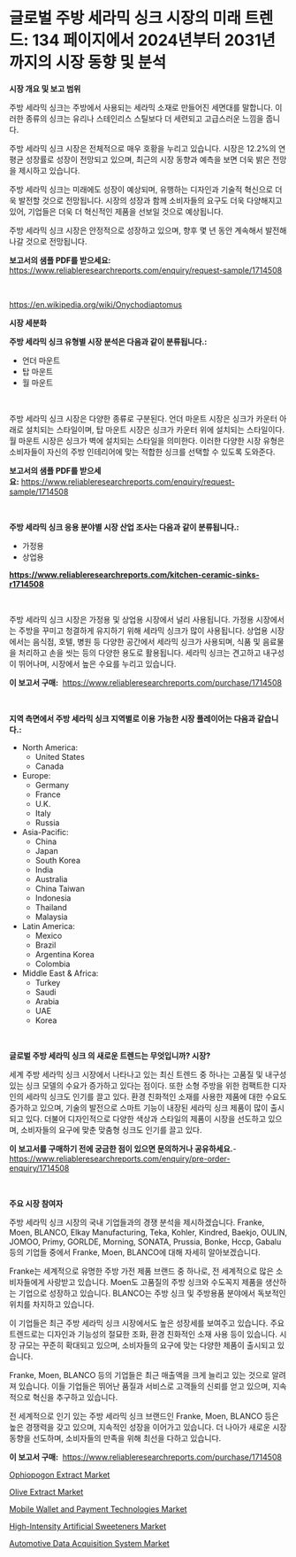 <p><h1>글로벌 주방 세라믹 싱크 시장의 미래 트렌드: 134 페이지에서 2024년부터 2031년까지의 시장 동향 및 분석</h1></p><p><strong>시장 개요 및 보고 범위</strong></p>
<p><p>주방 세라믹 싱크는 주방에서 사용되는 세라믹 소재로 만들어진 세면대를 말합니다. 이러한 종류의 싱크는 유리나 스테인리스 스틸보다 더 세련되고 고급스러운 느낌을 줍니다. </p><p>주방 세라믹 싱크 시장은 전체적으로 매우 호황을 누리고 있습니다. 시장은 12.2%의 연평균 성장률로 성장이 전망되고 있으며, 최근의 시장 동향과 예측을 보면 더욱 밝은 전망을 제시하고 있습니다. </p><p>주방 세라믹 싱크는 미래에도 성장이 예상되며, 유행하는 디자인과 기술적 혁신으로 더욱 발전할 것으로 전망됩니다. 시장의 성장과 함께 소비자들의 요구도 더욱 다양해지고 있어, 기업들은 더욱 더 혁신적인 제품을 선보일 것으로 예상됩니다.</p><p>주방 세라믹 싱크 시장은 안정적으로 성장하고 있으며, 향후 몇 년 동안 계속해서 발전해 나갈 것으로 전망됩니다.</p></p>
<p><strong>보고서의 샘플 PDF를 받으세요:</strong> <a href="https://www.reliableresearchreports.com/enquiry/request-sample/1714508">https://www.reliableresearchreports.com/enquiry/request-sample/1714508</a></p>
<p>&nbsp;</p>
<p><a href="https://en.wikipedia.org/wiki/Onychodiaptomus">https://en.wikipedia.org/wiki/Onychodiaptomus</a></p>
<p><strong>시장 세분화</strong></p>
<p><strong>주방 세라믹 싱크 유형별 시장 분석은 다음과 같이 분류됩니다.:</strong></p>
<p><ul><li>언더 마운트</li><li>탑 마운트</li><li>월 마운트</li></ul></p>
<p>&nbsp;</p>
<p><p>주방 세라믹 싱크 시장은 다양한 종류로 구분된다. 언더 마운트 시장은 싱크가 카운터 아래로 설치되는 스타일이며, 탑 마운트 시장은 싱크가 카운터 위에 설치되는 스타일이다. 월 마운트 시장은 싱크가 벽에 설치되는 스타일을 의미한다. 이러한 다양한 시장 유형은 소비자들이 자신의 주방 인테리어에 맞는 적합한 싱크를 선택할 수 있도록 도와준다.</p></p>
<p><strong>보고서의 샘플 PDF를 받으세요:</strong>&nbsp;<a href="https://www.reliableresearchreports.com/enquiry/request-sample/1714508">https://www.reliableresearchreports.com/enquiry/request-sample/1714508</a></p>
<p>&nbsp;</p>
<p><strong> 주방 세라믹 싱크 응용 분야별 시장 산업 조사는 다음과 같이 분류됩니다.:</strong></p>
<p><ul><li>가정용</li><li>상업용</li></ul></p>
<p><strong><a href="https://www.reliableresearchreports.com/kitchen-ceramic-sinks-r1714508">https://www.reliableresearchreports.com/kitchen-ceramic-sinks-r1714508</a></strong></p>
<p>&nbsp;</p>
<p><p>주방 세라믹 싱크 시장은 가정용 및 상업용 시장에서 널리 사용됩니다. 가정용 시장에서는 주방을 꾸미고 청결하게 유지하기 위해 세라믹 싱크가 많이 사용됩니다. 상업용 시장에서는 음식점, 호텔, 병원 등 다양한 공간에서 세라믹 싱크가 사용되며, 식품 및 음료물을 처리하고 손을 씻는 등의 다양한 용도로 활용됩니다. 세라믹 싱크는 견고하고 내구성이 뛰어나며, 시장에서 높은 수요를 누리고 있습니다.</p></p>
<p><strong>이 보고서 구매:</strong>&nbsp; <a href="https://www.reliableresearchreports.com/purchase/1714508">https://www.reliableresearchreports.com/purchase/1714508</a></p>
<p>&nbsp;</p>
<p><strong>지역 측면에서 주방 세라믹 싱크 지역별로 이용 가능한 시장 플레이어는 다음과 같습니다.:</strong></p>
<p><ul>
    <li>
        North America:
        <ul>
            <li>United States</li>
            <li>Canada</li>
        </ul>
    </li>
    <li>
        Europe:
        <ul>
            <li>Germany</li>
            <li>France</li>
            <li>U.K.</li>
            <li>Italy</li>
            <li>Russia</li>
        </ul>
    </li>
    <li>
        Asia-Pacific:
        <ul>
            <li>China</li>
            <li>Japan</li>
            <li>South Korea</li>
            <li>India</li>
            <li>Australia</li>
            <li>China Taiwan</li>
            <li>Indonesia</li>
            <li>Thailand</li>
            <li>Malaysia</li>
        </ul>
    </li>
    <li>
        Latin America:
        <ul>
            <li>Mexico</li>
            <li>Brazil</li>
            <li>Argentina Korea</li>
            <li>Colombia</li>
        </ul>
    </li>
    <li>
        Middle East & Africa:
        <ul>
            <li>Turkey</li>
            <li>Saudi</li>
            <li>Arabia</li>
            <li>UAE</li>
            <li>Korea</li>
        </ul>
    </li>
    </ul></p>
<p>&nbsp;</p>
<p><strong>글로벌 주방 세라믹 싱크 의 새로운 트렌드는 무엇입니까? 시장?</strong></p>
<p><p>세계 주방 세라믹 싱크 시장에서 나타나고 있는 최신 트렌드 중 하나는 고품질 및 내구성 있는 싱크 모델의 수요가 증가하고 있다는 점이다. 또한 소형 주방을 위한 컴팩트한 디자인의 세라믹 싱크도 인기를 끌고 있다. 환경 친화적인 소재를 사용한 제품에 대한 수요도 증가하고 있으며, 기술의 발전으로 스마트 기능이 내장된 세라믹 싱크 제품이 많이 출시되고 있다. 더불어 디자인적으로 다양한 색상과 스타일의 제품이 시장을 선도하고 있으며, 소비자들의 요구에 맞춘 맞춤형 싱크도 인기를 끌고 있다.</p></p>
<p><strong>이 보고서를 구매하기 전에 궁금한 점이 있으면 문의하거나 공유하세요.</strong>- <a href="https://www.reliableresearchreports.com/enquiry/pre-order-enquiry/1714508">https://www.reliableresearchreports.com/enquiry/pre-order-enquiry/1714508</a></p>
<p>&nbsp;</p>
<p><strong>주요 시장 참여자</strong></p>
<p><p>주방 세라믹 싱크 시장의 국내 기업들과의 경쟁 분석을 제시하겠습니다. Franke, Moen, BLANCO, Elkay Manufacturing, Teka, Kohler, Kindred, Baekjo, OULIN, JOMOO, Primy, GORLDE, Morning, SONATA, Prussia, Bonke, Hccp, Gabalu 등의 기업들 중에서 Franke, Moen, BLANCO에 대해 자세히 알아보겠습니다.</p><p>Franke는 세계적으로 유명한 주방 가전 제품 브랜드 중 하나로, 전 세계적으로 많은 소비자들에게 사랑받고 있습니다. Moen도 고품질의 주방 싱크와 수도꼭지 제품을 생산하는 기업으로 성장하고 있습니다. BLANCO는 주방 싱크 및 주방용품 분야에서 독보적인 위치를 차지하고 있습니다.</p><p>이 기업들은 최근 주방 세라믹 싱크 시장에서도 높은 성장세를 보여주고 있습니다. 주요 트렌드로는 디자인과 기능성의 절묘한 조화, 환경 친화적인 소재 사용 등이 있습니다. 시장 규모는 꾸준히 확대되고 있으며, 소비자들의 요구에 맞는 다양한 제품이 출시되고 있습니다.</p><p>Franke, Moen, BLANCO 등의 기업들은 최근 매출액을 크게 늘리고 있는 것으로 알려져 있습니다. 이들 기업들은 뛰어난 품질과 서비스로 고객들의 신뢰를 얻고 있으며, 지속적으로 혁신을 추구하고 있습니다.</p><p>전 세계적으로 인기 있는 주방 세라믹 싱크 브랜드인 Franke, Moen, BLANCO 등은 높은 경쟁력을 갖고 있으며, 지속적인 성장을 이어가고 있습니다. 더 나아가 새로운 시장 동향을 선도하며, 소비자들의 만족을 위해 최선을 다하고 있습니다.</p></p>
<p><strong>이 보고서 구매:</strong>&nbsp;&nbsp;<a href="https://www.reliableresearchreports.com/purchase/1714508">https://www.reliableresearchreports.com/purchase/1714508</a></p>
<p><p><a href="https://issuu.com/reportprime-2/docs/ophiopogon-extract-market-size-2030.pptx">Ophiopogon Extract Market</a></p><p><a href="https://issuu.com/reportprime-2/docs/olive-extract-market-size-2030.pptx">Olive Extract Market</a></p><p><a href="https://github.com/fkhcgcyl33/Market-Research-Report-List-1/blob/main/mobile-wallet-and-payment-technologies-market.md">Mobile Wallet and Payment Technologies Market</a></p><p><a href="https://github.com/yazulaeha/Market-Research-Report-List-1/blob/main/high-intensity-artificial-sweeteners-market.md">High-Intensity Artificial Sweeteners Market</a></p><p><a href="https://medium.com/@samantha.welch56767/automotive-data-acquisition-system-market-a-global-and-regional-analysis-focus-on-region-50d03a28ddf2">Automotive Data Acquisition System Market</a></p></p>
